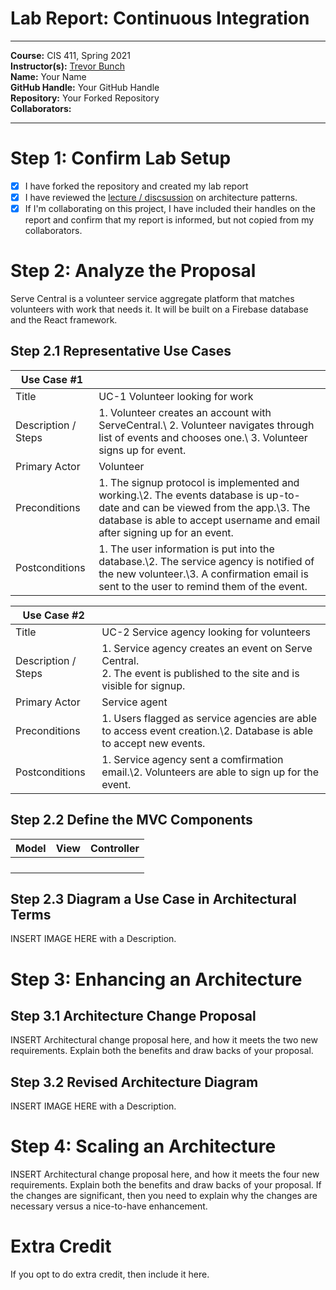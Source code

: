 # Lab Report: Continuous Integration
___
**Course:** CIS 411, Spring 2021  
**Instructor(s):** [Trevor Bunch](https://github.com/trevordbunch)  
**Name:** Your Name  
**GitHub Handle:** Your GitHub Handle  
**Repository:** Your Forked Repository  
**Collaborators:** 
___

# Step 1: Confirm Lab Setup
- [x] I have forked the repository and created my lab report
- [x] I have reviewed the [lecture / discsussion](../assets/04p1_SolutionArchitectures.pdf) on architecture patterns.
- [x] If I'm collaborating on this project, I have included their handles on the report and confirm that my report is informed, but not copied from my collaborators.

# Step 2: Analyze the Proposal
Serve Central is a volunteer service aggregate platform that matches volunteers with work that needs it. It will be built on a Firebase database and the React framework.

## Step 2.1 Representative Use Cases  

| Use Case #1 | |
|---|---|
| Title | UC-1 Volunteer looking for work |
| Description / Steps | 1. Volunteer creates an account with ServeCentral.\ 2. Volunteer navigates through list of events and chooses one.\ 3. Volunteer signs up for event. |
| Primary Actor | Volunteer |
| Preconditions | 1. The signup protocol is implemented and working.\2. The events database is up-to-date and can be viewed from the app.\3. The database is able to accept username and email after signing up for an event. |
| Postconditions | 1. The user information is put into the database.\2. The service agency is notified of the new volunteer.\3. A confirmation email is sent to the user to remind them of the event. |

| Use Case #2 | |
|---|---|
| Title | UC-2 Service agency looking for volunteers |
| Description / Steps | 1. Service agency creates an event on Serve Central.</br>2. The event is published to the site and is visible for signup.|
| Primary Actor | Service agent |
| Preconditions | 1. Users flagged as service agencies are able to access event creation.\2. Database is able to accept new events. |
| Postconditions | 1. Service agency sent a comfirmation email.\2. Volunteers are able to sign up for the event. |

## Step 2.2 Define the MVC Components

| Model | View | Controller |
|---|---|---|
|  |  |  |
|  |  |  |
|  |  |  |
|  |  |  |

## Step 2.3 Diagram a Use Case in Architectural Terms
INSERT IMAGE HERE with a Description.

# Step 3: Enhancing an Architecture

## Step 3.1 Architecture Change Proposal
INSERT Architectural change proposal here, and how it meets the two new requirements.  Explain both the benefits and draw backs of your proposal.

## Step 3.2 Revised Architecture Diagram
INSERT IMAGE HERE with a Description.

# Step 4: Scaling an Architecture
INSERT Architectural change proposal here, and how it meets the four new requirements.  Explain both the benefits and draw backs of your proposal.  If the changes are significant, then you need to explain why the changes are necessary versus a nice-to-have enhancement.

# Extra Credit
If you opt to do extra credit, then include it here.